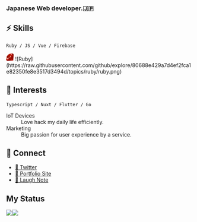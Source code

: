 ### Japanese Web developer.🇯🇵  



## ⚡ Skills

```
Ruby / JS / Vue / Firebase
```
<img src="https://raw.githubusercontent.com/github/explore/80688e429a7d4ef2fca1e82350fe8e3517d3494d/topics/ruby/ruby.png" width="20px">
![Ruby](https://raw.githubusercontent.com/github/explore/80688e429a7d4ef2fca1e82350fe8e3517d3494d/topics/ruby/ruby.png)

## 🤔 Interests

```
Typescript / Nuxt / Flutter / Go
```
<dl>
  <dt>IoT Devices</dt>
  <dd>Love hack my daily life efficiently.</dd>
  <dt>Marketing</dt>
  <dd>Big passion for user experience by a service.</dd>
</dl>

## 💬 Connect

- [🌱 Twitter](https://twitter.com/1026NT)
- [💬 Portfolio Site](https://naruhiro-portfolio.firebaseapp.com/)
- [📝 Laugh Note](https://note.com/naru_note)

## My Status

<a href="https://github.com/anuraghazra/github-readme-stats">
  <img align="left" src="https://github-readme-stats.vercel.app/api/top-langs/?username=naru20181117&theme=gruvbox" />
</a>
<a href="https://github.com/anuraghazra/github-readme-stats">
  <img align="left" src="https://github-readme-stats.vercel.app/api?username=naru20181117&theme=gruvbox&count_private=true&show_icons=true" />
</a>     
